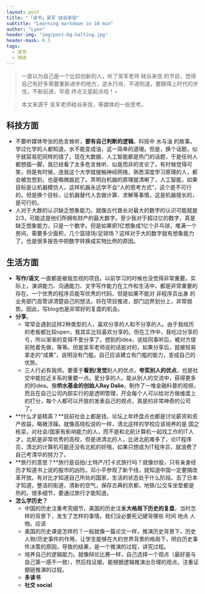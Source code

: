 ```yaml
---
layout: post
title: "「读书」吴军 硅谷来信"
subtitle: "Learning markdown in 10 min"
author: "Lynn"
header-img: "img/post-bg-halting.jpg"
header-mask: 0.3
tags:
  - 读书
  - 待续
---
```


> 一直以为自己是一个比较创新的人，听了吴军老师 硅谷来信 的节目，觉得自己有好多需要重新进步的地方，逆水行舟，不进则退，要跟得上时代的步伐，不断前进，毕竟 终点又是起点哈！~

> 本文来源于 吴军老师硅谷来信，等媒体的一些思考。

## 科技方面

- 不要听媒体夸张的危言耸听，**要有自己判断的逻辑**。科技中 水与油 的故事。学过化学的人都知道，水不能变成油，这一简单的道理。但是，换个话题，似乎就容易犯同样的错了。现在大数据、人工智能都是热门的话题，于是任何人都想插一脚，我已经看了太多危言耸听、似是而非的言论了，有时候觉得可笑，但是有时候，连我这个大学就接触神经网络，熟悉深度学习原理的人，都会被忽悠到，也是略微尴尬了。弄明白机器的原理就清晰了，人工智能，如果目标是让机器模仿人，这样机器永远学不会“人的思考方式”，这个是不可行的。但是换个目标，让机器替代人去做计算、求解等事情，这是机器擅长的，是可行的。
- 人对于大数的认识缺乏想象能力。就像古代酋长对最大的数字的认识可能就是2/3，可能这是他们所拥有财产的最大数字。至少我对于超过亿的数字，真是缺乏想象能力，只是一个数字。但是如果把1亿想象成1亿个乒乓球，堆满一个房间，需要多少面积，几个篮球场/足球场？这样对于大的数字就有想象能力了。也是很多报告中把数字转换成实物比例的原因。



## 生活方面

- **写作/语文** 一直都是被我忽视的项目。以前学习的时候也没觉得非常重要。实际上，演讲能力、沟通能力、文字写作能力在工作和生活中，都是非常重要的存在。一个优秀的程序员能写优秀的代码，但是如果不能对 非程序员出身 的业务部门高管讲清楚自己的想法，将在项目推进，部门边界划分上，非常弱势。因此，写blog也是非常好的复盘的机会。
- **分享**。
	- 常常会遇到这样2种类型的人，喜欢分享的人和不分享的人。由于我经历的老板都比较open，我其实比较喜欢分享的。但在工作中，我吃过分享的亏，所以渐渐的变得不爱分享了。想到的idea，说给同事听后，被对方提前抢着先做，等等。但是吴军老师说的话挺对的，如果分享后，就被轻易拿走的“成果”，说明没有门槛，自己应该建立有门槛的能力，变成自己的优势。
	- 三人行必有我师。要善于**看到/发觉**别人的优点，**夸奖别人的优点**，也是社交中能拉近关系的重要一点。爱分享的人，能从别人的交流中，获得更多的的idea。像**桥水基金的创始人Ray Dalio**，制作了一堆金融科普的视频，而且在自己公司内部实行的是透明管理，开会每个人可以给对方做维度上的打分，每个人都可以开放的发表自己的观点，真是的非常神奇的公司了。
- **什么才是精英？**目前社会上都是钱，论坛上年终盘点也都是讨论薪资和资产收益，略微浮躁。就像高晓松说的一样，清北这样的学校应该培养的是 国之栋梁，对社会/国家有影响能力的人，而不是和北航计算机一起找工作的IT人才。北航是非常优秀的高校，但是进清北的人，比进北航难多了，论IT程序员，清北的计算机可能还没有北航的好哦，如果只想成为IT程序员，就浪费了自己考清华的努力了。
- **旅行的意思？**旅行是自拍/土特产/打卡式旅行吗？就像炒股，只有亲身经历才知道书上说的股市的凶险。邓小平参观了新干线，就知道中国一定要搞改革开放。有对比才知道自己所处的国家，生活的状态处于什么阶段。去了日本才知道，整洁的街道，清新的空气，保存古典的京都，地铁/公交车坐垫都是热的。很多细节，要通过旅行才能知道。
- **怎么学历史？**
	- 中国的历史注重考究细节，美国的历史注重**大格局下历史的复盘**，当时怎样的背景下，发生了怎样的事情。我们没必要死记硬背哪些 时间 地点 人物。应该
	- 美国的历史课是怎样的？一般就像一篇论文一样，推演历史背景下，历史人物/历史事件的作用，让学生能够在大的世界背景的格局下，明白历史事件决策的原因，导致的结果，是一个推演的过程，讲究过程。
	- 培养自己的逻辑能力。就像辩论比赛一样，自己选择一个观点（最好是与自己第一感不一致），然后找证据，能根据逻辑推演出合理的观点。注重证据链推演的过程。
	- **多读书**
	- **社交 social**




